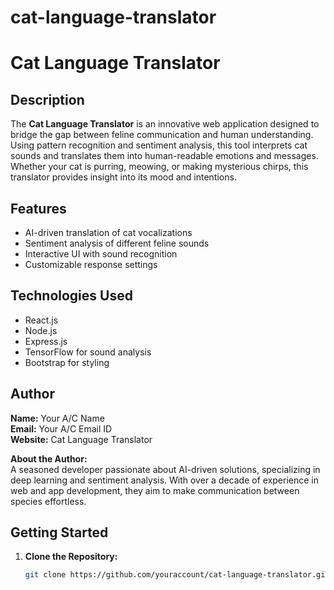 # cat-language-translator
# Cat Language Translator

## Description
The **Cat Language Translator** is an innovative web application designed to bridge the gap between feline communication and human understanding. Using pattern recognition and sentiment analysis, this tool interprets cat sounds and translates them into human-readable emotions and messages. Whether your cat is purring, meowing, or making mysterious chirps, this translator provides insight into its mood and intentions.

## Features
- AI-driven translation of cat vocalizations
- Sentiment analysis of different feline sounds
- Interactive UI with sound recognition
- Customizable response settings

## Technologies Used
- React.js
- Node.js
- Express.js
- TensorFlow for sound analysis
- Bootstrap for styling

## Author
**Name:** Your A/C Name  
**Email:** Your A/C Email ID  
**Website:** Cat Language Translator  

**About the Author:**  
A seasoned developer passionate about AI-driven solutions, specializing in deep learning and sentiment analysis. With over a decade of experience in web and app development, they aim to make communication between species effortless.

## Getting Started
1. **Clone the Repository:**  
   ```bash
   git clone https://github.com/youraccount/cat-language-translator.git
